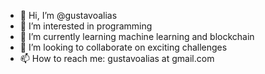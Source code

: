 - 👋 Hi, I’m @gustavoalias
- 👀 I’m interested in programming
- 🌱 I’m currently learning machine learning and blockchain
- 💞️ I’m looking to collaborate on exciting challenges
- 📫 How to reach me: gustavoalias at gmail.com

<!---
gustavoalias/gustavoalias is a ✨ special ✨ repository because its `README.md` (this file) appears on your GitHub profile.
You can click the Preview link to take a look at your changes.
--->
